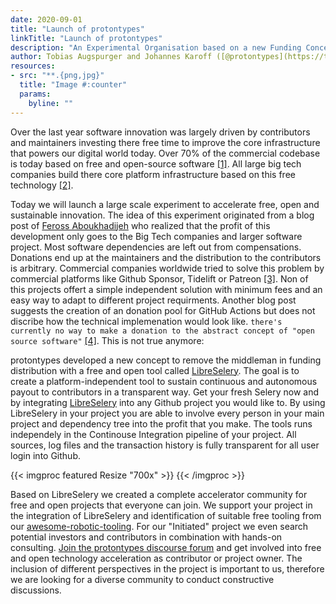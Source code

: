 ```yaml
---
date: 2020-09-01
title: "Launch of protontypes"
linkTitle: "Launch of protontypes"
description: "An Experimental Organisation based on a new Funding Concept"
author: Tobias Augspurger and Johannes Karoff ([@protontypes](https://twitter.com/protontypes))
resources:
- src: "**.{png,jpg}"
  title: "Image #:counter"  
  params:
    byline: ""
---
```


Over the last year software innovation was largely driven by contributors and maintainers investing there free time to improve the core infrastructure that powers our digital world today. Over 70% of the commercial codebase is today based on free and open-source software [[1]](https://www.synopsys.com/blogs/software-security/5-open-source-trends-2020-ossra/). All large big tech companies build there core platform infrastructure based on this free technology [[2]](https://www.techrepublic.com/article/whats-really-behind-microsofts-love-of-open-source/).

Today we will launch a large scale experiment to accelerate free, open and sustainable innovation. The idea of this experiment originated from a blog post of [Feross Aboukhadijeh](https://feross.org/funding-experiment-recap/) who realized that the profit of this development only goes to the Big Tech companies and larger software project. Most software dependencies are left out from compensations. Donations end up at the maintainers and the distribution to the contributors is arbitrary. Commercial companies worldwide tried to solve this problem by commercial platforms like Github Sponsor, Tidelift or Patreon [[3]](https://www.oss.fund/all/). Non of this projects offert a simple independent solution with minimum fees and an easy way to adapt to different project requirments. Another blog post suggests the creation of an donation pool for GitHub Actions but does not discribe how the technical implemenation would look like. `there's currently no way to make a donation to the abstract concept of "open source software"` [[4]](https://vriad.com/essays/a-new-funding-model-for-open-source-software). This is not true anymore:

 protontypes developed a new concept to remove the middleman in funding distribution with a free and open tool called [LibreSelery](https://github.com/protontypes/libreselery).  The goal is to create a platform-independent tool to sustain continuous and autonomous payout to contributors in a transparent way. Get your fresh Selery now and by integrating [LibreSelery](https://github.com/protontypes/libreselery) into any Github project you would like to. By using LibreSelery in your project you are able to involve every person in your main project and dependency tree into the profit that you make. The tools runs independely in the Continouse Integration pipeline of your project. All sources, log files and the transaction history is fully transparent for all user login into Github. 

{{< imgproc featured Resize "700x" >}}
{{< /imgproc >}}

Based on LibreSelery we created a complete accelerator community for free and open projects that everyone can join. We support your project in the integration of LibreSelery and identification of suitable free tooling from our [awesome-robotic-tooling](https://github.com/protontypes/awesome-robotic-tooling). For our "Initiated" project we even search potential investors and contributors in combination with hands-on consulting. [Join the protontypes discourse forum](https://discourse.protontypes.eu/) and get involved into free and open technology acceleration as contributor or project owner. The inclusion of different perspectives in the project is important to us, therefore we are looking for a diverse community to conduct constructive discussions.





